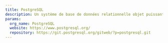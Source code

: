 ```yaml
---
title: PostgreSQL
description: Un système de base de données relationnelle objet puissant et open source.
params:
  org_name: PostgreSQL
  website: https://www.postgresql.org/
  repository: https://git.postgresql.org/gitweb/?p=postgresql.git
---
```

